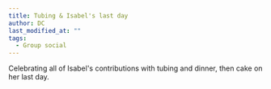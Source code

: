 ```yaml
---
title: Tubing & Isabel's last day
author: DC
last_modified_at: ""
tags:
  - Group social
---
```

<!-- excerpt start -->
Celebrating all of Isabel's contributions with tubing and dinner, then cake on her last day.
<!-- excerpt end -->
